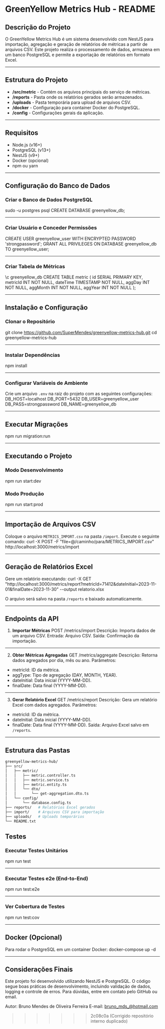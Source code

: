 # GreenYellow Metrics Hub - README

## Descrição do Projeto
O GreenYellow Metrics Hub é um sistema desenvolvido com NestJS para importação, agregação e geração de relatórios de métricas a partir de arquivos CSV.
Este projeto realiza o processamento de dados, armazena em um banco PostgreSQL e permite a exportação de relatórios em formato Excel.

---

## Estrutura do Projeto

- **/src/metric** - Contém os arquivos principais do serviço de métricas.
- **/reports** - Pasta onde os relatórios gerados serão armazenados.
- **/uploads** - Pasta temporária para upload de arquivos CSV.
- **/docker** - Configuração para container Docker do PostgreSQL.
- **/config** - Configurações gerais da aplicação.

---

## Requisitos

- Node.js (v16+)
- PostgreSQL (v13+)
- NestJS (v9+)
- Docker (opcional)
- npm ou yarn

---

## Configuração do Banco de Dados

### Criar o Banco de Dados PostgreSQL
sudo -u postgres psql
CREATE DATABASE greenyellow_db;

---

### Criar Usuário e Conceder Permissões
CREATE USER greenyellow_user WITH ENCRYPTED PASSWORD 'strongpassword';
GRANT ALL PRIVILEGES ON DATABASE greenyellow_db TO greenyellow_user;

---

### Criar Tabela de Métricas
\c greenyellow_db
CREATE TABLE metric (
id SERIAL PRIMARY KEY,
metricId INT NOT NULL,
dateTime TIMESTAMP NOT NULL,
aggDay INT NOT NULL,
aggMonth INT NOT NULL,
aggYear INT NOT NULL
);

---

## Instalação e Configuração

### Clonar o Repositório
git clone https://github.com/SuperMendes/greenyellow-metrics-hub.git
cd greenyellow-metrics-hub

---

### Instalar Dependências
npm install

---

### Configurar Variáveis de Ambiente
Crie um arquivo `.env` na raiz do projeto com as seguintes configurações:
DB_HOST=localhost
DB_PORT=5432
DB_USER=greenyellow_user
DB_PASS=strongpassword
DB_NAME=greenyellow_db

---

## Executar Migrações
npm run migration:run

---

## Executando o Projeto

### Modo Desenvolvimento
npm run start:dev

### Modo Produção
npm run start:prod

---

## Importação de Arquivos CSV
Coloque o arquivo `METRICS_IMPORT.csv` na pasta `/import`.
Execute o seguinte comando:
curl -X POST -F "file=@/caminho/para/METRICS_IMPORT.csv" http://localhost:3000/metrics/import

---

## Geração de Relatórios Excel
Gere um relatório executando:
curl -X GET "http://localhost:3000/metrics/report?metricId=71412&dateInitial=2023-11-01&finalDate=2023-11-30" --output relatorio.xlsx

O arquivo será salvo na pasta `/reports` e baixado automaticamente.

---

## Endpoints da API

1. **Importar Métricas**
POST /metrics/import
Descrição: Importa dados de um arquivo CSV.
Entrada: Arquivo CSV.
Saída: Confirmação da importação.

---

2. **Obter Métricas Agregadas**
GET /metrics/aggregate
Descrição: Retorna dados agregados por dia, mês ou ano.
Parâmetros:
- metricId: ID da métrica.
- aggType: Tipo de agregação (DAY, MONTH, YEAR).
- dateInitial: Data inicial (YYYY-MM-DD).
- finalDate: Data final (YYYY-MM-DD).

---

3. **Gerar Relatório Excel**
GET /metrics/report
Descrição: Gera um relatório Excel com dados agregados.
Parâmetros:
- metricId: ID da métrica.
- dateInitial: Data inicial (YYYY-MM-DD).
- finalDate: Data final (YYYY-MM-DD).
Saída: Arquivo Excel salvo em `/reports`.

---

## Estrutura das Pastas

```bash
greenyellow-metrics-hub/
├── src/
│   ├── metric/
│   │   ├── metric.controller.ts
│   │   ├── metric.service.ts
│   │   ├── metric.entity.ts
│   │   └── dto/
│   │       └── get-aggregation.dto.ts
│   └── config/
│       └── database.config.ts
├── reports/   # Relatórios Excel gerados
├── import/    # Arquivos CSV para importação
├── uploads/   # Uploads temporários
└── README.txt

```


## Testes

### Executar Testes Unitários
npm run test

---

### Executar Testes e2e (End-to-End)
npm run test:e2e

---

### Ver Cobertura de Testes
npm run test:cov

---

## Docker (Opcional)

Para rodar o PostgreSQL em um container Docker:
docker-compose up -d

---

## Considerações Finais
Este projeto foi desenvolvido utilizando NestJS e PostgreSQL. O código segue boas práticas de desenvolvimento, incluindo validação de dados, logging e controle de erros.
Para dúvidas, entre em contato pelo GitHub ou email.

Autor: Bruno Mendes de Oliveira Ferreira
E-mail: bruno_mds_@hotmail.com

>>>>>>> 2c08c0a (Corrigido repositório interno duplicado)
